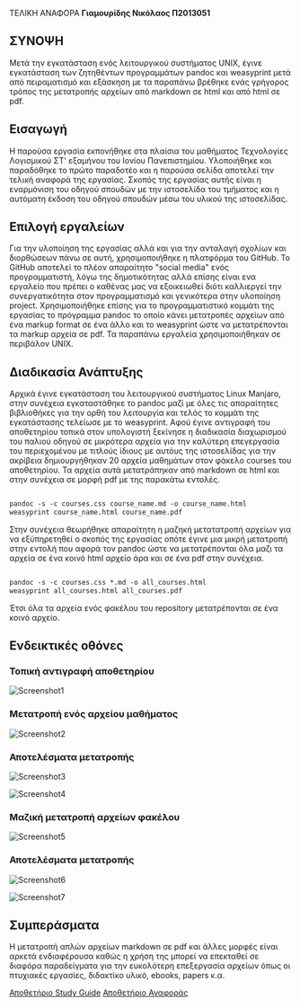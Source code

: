  ΤΕΛΙΚΗ ΑΝΑΦΟΡΑ
**Γιαμουρίδης Νικόλαος Π2013051**

## ΣΥΝΟΨΗ
Μετά την εγκατάσταση ενός λειτουργικού συστήματος UNIX, έγινε εγκατάσταση των ζητηθέντων προγραμμάτων pandoc και weasyprint μετά από πειραματισμό και εξάσκηση με τα παραπάνω βρέθηκε ενάς γρήγορος τρόπος της μετατροπής αρχείων από markdown σε html και από html σε pdf.

## Εισαγωγή
Η παρούσα εργασία εκπονήθηκε στα πλαίσια του μαθήματος Τεχνολογίες Λογισμικού ΣΤ' εξαμήνου του Ιονίου Πανεπιστημίου. Υλοποιήθηκε και παραδόθηκε το πρώτο παραδοτέο και η παρούσα σελίδα αποτελεί την τελική αναφορά της εργασίας. Σκοπός της εργασίας αυτής είναι η εναρμόνιση του οδηγού σπουδών με την ιστοσελίδα του τμήματος και η αυτόματη έκδοση του οδηγού σπουδών μέσω του υλικού της ιστοσελίδας.

## Επιλογή εργαλείων
Για την υλοποίηση της εργασίας αλλά και για την ανταλαγή σχολίων και διορθώσεων πάνω σε αυτή, χρησιμοποιήθηκε η πλατφόρμα του GitHub. To GitHub αποτελεί το πλέον απαραίτητο "social media" ενός προγραμματιστή, λόγω  της δημοτικότητας αλλά επίσης είναι ενα εργαλείο που πρέπει ο καθένας μας να εξοικειωθεί διότι καλλιεργεί την συνεργατικότητα στον προγραμματισμό και γενικότερα στην υλοποίηση project. Χρησιμοποιήθηκε επίσης για το προγραμματιστικό κομμάτι της εργασίας το πρόγραμμα pandoc το οποίο κάνει μετατροπές αρχείων από ένα markup format σε ένα άλλο και το weasyprint ώστε να μετατρέπονται τα markup αρχεία σε pdf. Τα παραπάνω εργαλεία χρησιμοποιήθηκαν σε περιβάλον UNIX.

## Διαδικασία Ανάπτυξης
Αρχικά έγινε εγκατάσταση του λειτουργικού συστήματος Linux Manjaro, στην συνέχεια εγκαταστάθηκε το pandoc μαζί με όλες τις απαραίτητες βιβλιοθήκες για την ορθή του λειτουργία και τελός το κομμάτι της εγκατάστασης τελείωσε με το weasyprint. Αφού έγινε αντιγραφή του αποθετηρίου τοπικά στον υπολογιστή ξεκίνησε η διαδικασία διαχωρισμού του παλιού οδηγού σε μικρότερα αρχεία για την καλύτερη επεγεργασία του περιεχομένου με τιτλούς ίδιους με αυτόυς της ιστοσελίδας για την ακρίβεια δημιουργήθηκαν 20 αρχεία μαθημάτων στον φάκελο courses του αποθετηρίου. Τα αρχεία αυτά μετατράπηκαν από markdown σε html και στην συνέχεια σε μορφή pdf με της παρακάτω εντολές.

```markdown

pandoc -s -c courses.css course_name.md -o course_name.html
weasyprint course_name.html course_name.pdf

```
Στην συνέχεια θεωρήθηκε απαραίτητη η μαζηκή μετατατροπή αρχείων για να εξύπηρετηθεί ο σκοπός της εργασίας οπότε έγινε μια μικρή μετατροπή στην εντολή που αφορά τον pandoc ώστε να μετατρέπονται όλα μαζι τα αρχεία σε ένα κοινό html αρχείο άρα και σε ένα pdf στην συνέχεια.

```markdown

pandoc -s -c courses.css *.md -o all_courses.html
weasyprint all_courses.html all_courses.pdf


```
Έτσι όλα τα αρχεία ενός φακέλου του repository μετατρέπονται σε ένα κοινό αρχείο.


## Ενδεικτικές οθόνες

### Τοπική αντιγραφή αποθετηρίου 

![Screenshot1](  https://raw.githubusercontent.com/DIYamYam/SWFinal/master/topic.png  )

### Μετατροπή ενός αρχείου μαθήματος

![Screenshot2](  https://raw.githubusercontent.com/DIYamYam/SWFinal/master/hci.convert.png  )

### Αποτελέσματα μετατροπής

![Screenshot3](  https://raw.githubusercontent.com/DIYamYam/SWFinal/master/hcihtml.png  )

![Screenshot4](  https://raw.githubusercontent.com/DIYamYam/SWFinal/master/hcipdf.png  )

### Μαζική μετατροπή αρχείων φακέλου

![Screenshot5](  https://raw.githubusercontent.com/DIYamYam/SWFinal/master/allconvert.png  )

### Αποτελέσματα μετατροπής

![Screenshot6](  https://raw.githubusercontent.com/DIYamYam/SWFinal/master/allhtml.png  )

![Screenshot7](  https://raw.githubusercontent.com/DIYamYam/SWFinal/master/allpdf.png  )


## Συμπεράσματα
Η μετατροπή απλών αρχείων markdown σε pdf και άλλες μορφές είναι αρκετά ενδιαφέρουσα καθώς η χρήση της μπορεί να επεκταθεί σε διαφόρα παραδείγματα για την ευκολότερη επεξεργασία αρχείων όπως οι πτυχιακές εργασίες, διδακτίκο υλικό, ebooks, papers κ.α.



[Αποθετήριο Study Guide](https://github.com/DIYamYam/study-guide)
[Αποθετήριο Αναφοράς](https://github.com/DIYamYam/SWFinal)

